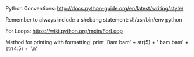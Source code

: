 Python Conventions:
http://docs.python-guide.org/en/latest/writing/style/

Remember to always include a shebang statement:
#!/usr/bin/env python

For Loops:
https://wiki.python.org/moin/ForLoop

Method for printing with formatting:
print 'Bam bam' + str(5) + ' bam bam' + str(4.5) + '\n'


